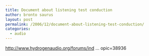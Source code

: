 ```yaml
---
title: Document about listening test conduction
author: bronto saurus
layout: post
permalink: /2006/12/document-about-listening-test-conduction/
categories:
  - audio
---
```

<a href="http://www.hydrogenaudio.org/forums/index.php?showtopic=38936" target="_blank" >http://www.hydrogenaudio.org/forums/ind &#8230; opic=38936</a>